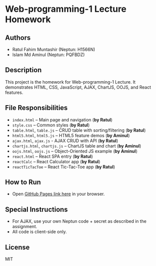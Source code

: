 # Web-programming-1 Lecture Homework

## Authors
- Ratul Fahim Muntashir (Neptun: H1566N)
- Islam Md Aminul (Neptun: PQFBDZ)

## Description
This project is the homework for Web-programming-1 Lecture. It demonstrates HTML, CSS, JavaScript, AJAX, ChartJS, OOJS, and React features.

## File Responsibilities

- `index.html` – Main page and navigation (**by Ratul**)
- `style.css` – Common styles (**by Ratul**)
- `table.html`, `table.js` – CRUD table with sorting/filtering (**by Ratul**)
- `html5.html`, `html5.js` – HTML5 feature demos (**by Aminul**)
- `ajax.html`, `ajax.js` - AJAX CRUD with API (**by Ratul**)
- `chartjs.html`, `chartjs.js` – ChartJS table and chart (**by Aminul**)
- `oojs.html`, `oojs.js` – Object-Oriented JS example (**by Aminul**)
- `react.html` – React SPA entry (**by Ratul**)
- `reactCalc` – React Calculator app (**by Ratul**)
- `reactTicTacToe` – React Tic-Tac-Toe app (**by Ratul**)

## How to Run

- Open [GitHub Pages link here](https://github.com/ratul-420/web-programming-1-homework) in your browser.

## Special Instructions

- For AJAX, use your own Neptun code + secret as described in the assignment.
- All code is client-side only.

## License

MIT
